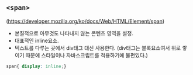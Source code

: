 ## ```<span>```
(https://developer.mozilla.org/ko/docs/Web/HTML/Element/span)

- 본질적으로 아무것도 나타내지 않는 콘텐츠 영역을 설정.
- 대표적인 inline요소.
- 텍스트를 다루는 곳에서 div태그 대신 사용한다. (div태그는 블록요소여서 위로 쌓이기 때문에 스타일이나 자바스크립트를 적용하기에 불편있다.)


```css
span{ display: inline;}
```

